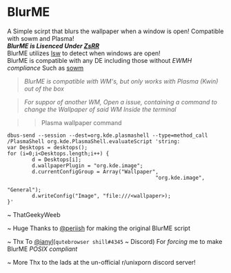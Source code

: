 # BlurME
A Simple scirpt that blurs the wallpaper when a window is open! Compatible with sowm and Plasma!
\
***BlurME is Lisenced Under [ZsRR](https://github.com/ssfgames13/ZsRR-License)***
\
BlurME utilizes [lsw](https://tools.suckless.org/x/lsw/) to detect when windows are open!
\
BlurME is compatible with any DE including those without *EWMH compliance* Such as [sowm](https://github.com/dylanaraps/sowm)

> *BlurME is compatible with WM's, but only works with Plasma (Kwin) out of the box* 

> *For suppor of another WM, Open a issue, containing a command to change the Wallpaper of said WM Inside the terminal*

>> Plasma wallpaper command
```
dbus-send --session --dest=org.kde.plasmashell --type=method_call /PlasmaShell org.kde.PlasmaShell.evaluateScript 'string:
var Desktops = desktops();                                                                                                                       
for (i=0;i<Desktops.length;i++) {
        d = Desktops[i];
        d.wallpaperPlugin = "org.kde.image";
        d.currentConfigGroup = Array("Wallpaper",
                                                "org.kde.image",
                                                                                    "General");
        d.writeConfig("Image", "file:///<wallpaper>);
}'
```
~ ThatGeekyWeeb

~ Huge Thanks to [@periish](https://github.com/periish/) for making the original BlurME script


~ Thx To [@ianyl](https://github.com/ianayl)(`qutebrowser shill#4345` ~ Discord) For *forcing* me to make BlurME *POSIX compliant*


~ More Thx to the lads at the un-official r/unixporn discord server!
